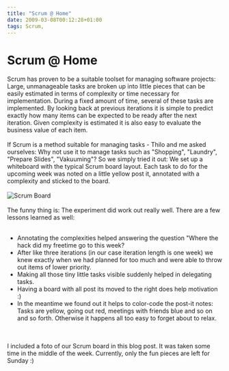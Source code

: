 ```yaml
---
title: "Scrum @ Home"
date: 2009-03-08T00:12:28+01:00
tags: Scrum,
---
```


# Scrum @ Home


Scrum has proven to be a suitable toolset for managing software projects: Large, unmanageable tasks are broken up into 
little pieces that can be easily estimated in terms of complexity or time necessary for implementation. During a fixed 
amount of time, several of these tasks are implemented. By looking back at previous iterations it is simple to predict 
exactly how many items can be expected to be ready after the next iteration. Given complexity is estimated it is also 
easy to evaluate the business value of each item.<br><br>If Scrum is a method suitable for managing tasks - Thilo and 
me asked ourselves: Why not use it to manage tasks such as "Shopping", "Laundry", "Prepare Slides", "Vakuuming"? So we 
simply tried it out: We set up a whiteboard with the typical Scrum board layout. Each task to do for the upcoming week 
was noted on a little yellow post it, annotated with a complexity and sticked to the board.<br><br><img 
src="http://www.isabel-drost.de/Bilder/wordpress/moto_0145.jpg" alt="Scrum Board" /><br><br>The funny thing is: The 
experiment did work out really well. There are a few lessons learned as well:<br><ul><br>  <li> Annotating the 
complexities helped answering the question "Where the hack did my freetime go to this week?<br>  <li> After like three 
iterations (in our case iteration length is one week) we knew exactly when we had planned for too much and were able to 
throw out items of lower priority.<br>  <li> Making all those tiny little tasks visible suddenly helped in delegating 
tasks.<br>  <li> Having a board with all post its moved to the right does help motivation :)<br>  <li> In the meantime 
we found out it helps to color-code the post-it notes: Tasks are yellow, going out red, meetings with friends blue and 
so on and so forth. Otherwise it happens all too easy to forget about to relax. <br></ul><br><br>I included a foto of 
our Scrum board in this blog post. It was taken some time in the middle of the week. Currently, only the fun pieces are 
left for Sunday :) <br>
